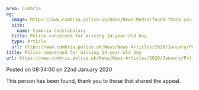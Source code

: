 ```yaml
area: Cumbria
og:
  image: https://www.cumbria.police.uk/News/News-Media/found-thank-you-V4-Cropped-380x240.jpg
  site:
    name: Cumbria Constabulary
  title: Police concerned for missing 14-year-old boy
  type: Article
  url: https://www.cumbria.police.uk/News/News-Articles/2020/January/Police-concerned-for-missing-14-year-old-boy.aspx
title: Police concerned for missing 14-year-old boy
url: https://www.cumbria.police.uk/News/News-Articles/2020/January/Police-concerned-for-missing-14-year-old-boy.aspx
```

Posted on 08:34:00 on 22nd January 2020

This person has been found, thank you to those that shared the appeal.
